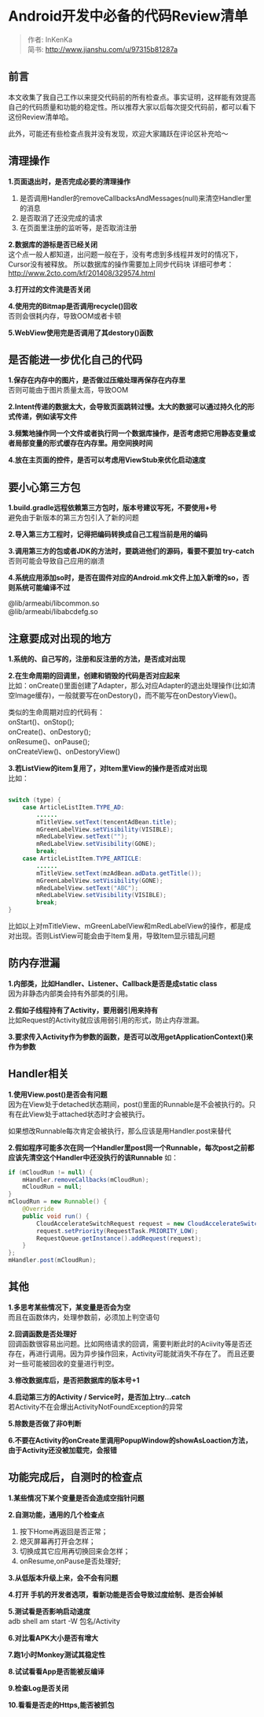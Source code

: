 # Android开发中必备的代码Review清单  


>作者: InKenKa  
>简书: http://www.jianshu.com/u/97315b81287a

## 前言

本文收集了我自己工作以来提交代码前的所有检查点。事实证明，这样能有效提高自己的代码质量和功能的稳定性。所以推荐大家以后每次提交代码前，都可以看下这份Review清单哈。

此外，可能还有些检查点我并没有发现，欢迎大家踊跃在评论区补充哈～

## 清理操作

**1.页面退出时，是否完成必要的清理操作**  
1. 是否调用Handler的removeCallbacksAndMessages(null)来清空Handler里的消息  
2. 是否取消了还没完成的请求  
3. 在页面里注册的监听等，是否取消注册  

**2.数据库的游标是否已经关闭**  
这个点一般人都知道，出问题一般在于，没有考虑到多线程并发时的情况下，Cursor没有被释放。
所以数据库的操作需要加上同步代码块
详细可参考：http://www.2cto.com/kf/201408/329574.html

**3.打开过的文件流是否关闭**  

**4.使用完的Bitmap是否调用recycle()回收**  
否则会很耗内存，导致OOM或者卡顿

**5.WebView使用完是否调用了其destory()函数**  

## 是否能进一步优化自己的代码

**1.保存在内存中的图片，是否做过压缩处理再保存在内存里**    
否则可能由于图片质量太高，导致OOM

**2.Intent传递的数据太大，会导致页面跳转过慢。太大的数据可以通过持久化的形式传递，例如读写文件**  

**3.频繁地操作同一个文件或者执行同一个数据库操作，是否考虑把它用静态变量或者局部变量的形式缓存在内存里。用空间换时间**

**4.放在主页面的控件，是否可以考虑用ViewStub来优化启动速度**

## 要小心第三方包

**1.build.gradle远程依赖第三方包时，版本号建议写死，不要使用+号**  
避免由于新版本的第三方包引入了新的问题

**2.导入第三方工程时，记得把编码转换成自己工程当前是用的编码**  

**3.调用第三方的包或者JDK的方法时，要跳进他们的源码，看要不要加 try-catch**  
否则可能会导致自己应用的崩溃

**4.系统应用添加so时，是否在固件对应的Android.mk文件上加入新增的so，否则系统可能编译不过**

@lib/armeabi/libcommon.so     
@lib/armeabi/libabcdefg.so    

## 注意要成对出现的地方

**1.系统的、自己写的，注册和反注册的方法，是否成对出现**

**2.在生命周期的回调里，创建和销毁的代码是否对应起来**   
比如：onCreate()里面创建了Adapter，那么对应Adapter的退出处理操作(比如清空Image缓存)，一般就要写在onDestory()，而不能写在onDestoryView()。

类似的生命周期对应的代码有：  
onStart()、onStop();  
onCreate()、onDestory();  
onResume()、onPause();  
onCreateView()、onDestoryView()  

**3.若ListView的item复用了，对Item里View的操作是否成对出现**   
比如：

```java  

switch (type) {
    case ArticleListItem.TYPE_AD:
        ......
        mTitleView.setText(tencentAdBean.title);
        mGreenLabelView.setVisibility(VISIBLE);
        mRedLabelView.setText("");
        mRedLabelView.setVisibility(GONE);
        break;
    case ArticleListItem.TYPE_ARTICLE:
        ......
        mTitleView.setText(mzAdBean.adData.getTitle());
        mGreenLabelView.setVisibility(GONE);
        mRedLabelView.setText("ABC");
        mRedLabelView.setVisibility(VISIBLE);
        break;
}
```  

比如以上对mTitleView、mGreenLabelView和mRedLabelView的操作，都是成对出现。否则ListView可能会由于Item复用，导致Item显示错乱问题

## 防内存泄漏

**1.内部类，比如Handler、Listener、Callback是否是成static class**    
因为非静态内部类会持有外部类的引用。

**2.假如子线程持有了Activity，要用弱引用来持有**    
比如Request的Activity就应该用弱引用的形式，防止内存泄漏。

**3.要求传入Activity作为参数的函数，是否可以改用getApplicationContext()来作为参数**   

## Handler相关

**1.使用View.post()是否会有问题**   
因为在View处于detached状态期间，post()里面的Runnable是不会被执行的。只有在此View处于attached状态时才会被执行。

如果想改Runnable每次肯定会被执行，那么应该是用Handler.post来替代

**2.假如程序可能多次在同一个Handler里post同一个Runnable，每次post之前都应该先清空这个Handler中还没执行的该Runnable**
如：

```java  
if (mCloudRun != null) {
    mHandler.removeCallbacks(mCloudRun);
    mCloudRun = null;
}
mCloudRun = new Runnable() {
    @Override
    public void run() {
        CloudAccelerateSwitchRequest request = new CloudAccelerateSwitchRequest();
        request.setPriority(RequestTask.PRIORITY_LOW);
        RequestQueue.getInstance().addRequest(request);
    }
};
mHandler.post(mCloudRun);  

```   

## 其他

**1.多思考某些情况下，某变量是否会为空**  
而且在函数体内，处理参数前，必须加上判空语句

**2.回调函数是否处理好**   
回调函数很容易出问题。比如网络请求的回调，需要判断此时的Aciivity等是否还存在，再进行调用。因为异步操作回来，Activity可能就消失不存在了。
而且还要对一些可能被回收的变量进行判空。

**3.修改数据库后，是否把数据库的版本号+1**    

**4.启动第三方的Activity / Service时，是否加上try...catch**  
若Activity不在会爆出ActivityNotFoundException的异常

**5.除数是否做了非0判断**  

**6.不要在Activity的onCreate里调用PopupWindow的showAsLoaction方法，由于Activity还没被加载完，会报错**  

## 功能完成后，自测时的检查点

**1.某些情况下某个变量是否会造成空指针问题**

**2.自测功能，通用的几个检查点**   
 
1. 按下Home再返回是否正常；  
2. 熄灭屏幕再打开会怎样；  
3. 切换成其它应用再切换回来会怎样；  
4. onResume,onPause是否处理好;  

**3.从低版本升级上来，会不会有问题**

**4.打开 手机的开发者选项，看新功能是否会导致过度绘制、是否会掉帧**

**5.测试看是否影响启动速度**  
adb shell am start -W 包名/Activity

**6.对比看APK大小是否有增大**

**7.跑1小时Monkey测试其稳定性**   

**8.试试看看App是否能被反编译**   

**9.检查Log是否关闭**  

**10.看看是否走的Https,能否被抓包**
